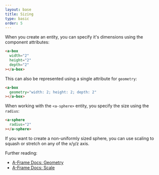```yaml
---
layout: base
title: Sizing
type: basic
order: 5
---
```


When you create an entity, you can specify it's dimensions using the component attributes:

```html
<a-box
  width="2"
  height="2"
  depth="2"
></a-box>
```

This can also be represented using a single attribute for `geometry`:

```html
<a-box
  geometry="width: 2; height: 2; depth: 2"
></a-box>
```

When working with the `<a-sphere>` entity, you specify the size using the `radius`:

```html
<a-sphere
  radius="2"
></a-sphere>
```

If you want to create a non-uniformly sized sphere, you can use scaling to squash or stretch on any of the x/y/z axis.

Further reading:

- [A-Frame Docs: Geometry](https://aframe.io/docs/0.2.0/components/geometry.html)
- [A-Frame Docs: Scale](https://aframe.io/docs/0.2.0/components/scale.html)
